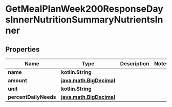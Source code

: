 
# GetMealPlanWeek200ResponseDaysInnerNutritionSummaryNutrientsInner

## Properties
| Name | Type | Description | Notes |
| ------------ | ------------- | ------------- | ------------- |
| **name** | **kotlin.String** |  |  |
| **amount** | [**java.math.BigDecimal**](java.math.BigDecimal.md) |  |  |
| **unit** | **kotlin.String** |  |  |
| **percentDailyNeeds** | [**java.math.BigDecimal**](java.math.BigDecimal.md) |  |  |



